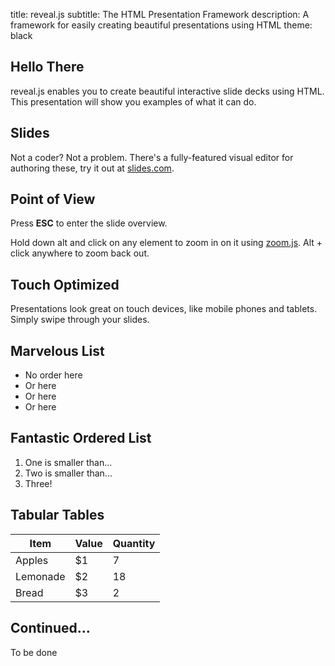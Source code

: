 title: reveal.js
subtitle: The HTML Presentation Framework
description: A framework for easily creating beautiful presentations using HTML
theme: black


## Hello There

reveal.js enables you to create beautiful interactive slide decks using HTML.
This presentation will show you examples of what it can do.


## Slides

Not a coder? Not a problem. There's a fully-featured visual editor for authoring these,
try it out at [slides.com](http://slides.com).


## Point of View

Press **ESC** to enter the slide overview.

Hold down alt and click on any element to zoom in on it using
[zoom.js](http://lab.hakim.se/zoom-js). Alt + click anywhere to zoom back out.


## Touch Optimized

Presentations look great on touch devices, like mobile phones and tablets.
Simply swipe through your slides.


## Marvelous List

- No order here
- Or here
- Or here
- Or here


## Fantastic Ordered List

1. One is smaller than...
2. Two is smaller than...
3. Three!


## Tabular Tables

Item     |  Value  | Quantity
---------|---------|---------
Apples   | $1      | 7
Lemonade | $2      | 18
Bread    | $3      | 2


## Continued...

To be done